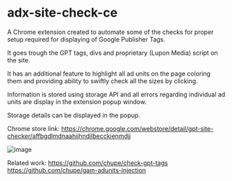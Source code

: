 # adx-site-check-ce
A Chrome extension created to automate some of the checks for proper setup required for displaying of Google Publisher Tags.

It goes trough the GPT tags, divs and proprietary (Lupon Media) script on the site.

It has an additional feature to highlight all ad units on the page coloring them and providing ability to swiftly check all the sizes by clicking.

Information is stored using storage API and all errors regarding individual ad units are display in the extension popup window.

Storage details can be displayed in the popup.

Chrome store link:
https://chrome.google.com/webstore/detail/gpt-site-checker/affbgdlmdnaahijhndilbecckienmdjj

![image](https://user-images.githubusercontent.com/25374855/176601133-281fd9fa-67dd-494f-b6ba-7fe97c11101b.png)

Related work:
https://github.com/chupe/check-gpt-tags
https://github.com/chupe/gam-adunits-injection
